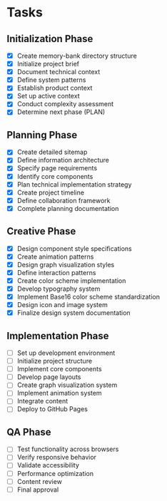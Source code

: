 # Tasks

## Initialization Phase
- [x] Create memory-bank directory structure
- [x] Initialize project brief
- [x] Document technical context
- [x] Define system patterns
- [x] Establish product context
- [x] Set up active context
- [x] Conduct complexity assessment
- [x] Determine next phase (PLAN)

## Planning Phase
- [x] Create detailed sitemap
- [x] Define information architecture
- [x] Specify page requirements
- [x] Identify core components
- [x] Plan technical implementation strategy
- [x] Create project timeline
- [x] Define collaboration framework
- [x] Complete planning documentation

## Creative Phase
- [x] Design component style specifications
- [x] Create animation patterns
- [x] Design graph visualization styles
- [x] Define interaction patterns
- [x] Create color scheme implementation
- [x] Develop typography system
- [x] Implement Base16 color scheme standardization
- [x] Design icon and image system
- [x] Finalize design system documentation

## Implementation Phase
- [ ] Set up development environment
- [ ] Initialize project structure
- [ ] Implement core components
- [ ] Develop page layouts
- [ ] Create graph visualization system
- [ ] Implement animation system
- [ ] Integrate content
- [ ] Deploy to GitHub Pages

## QA Phase
- [ ] Test functionality across browsers
- [ ] Verify responsive behavior
- [ ] Validate accessibility
- [ ] Performance optimization
- [ ] Content review
- [ ] Final approval
